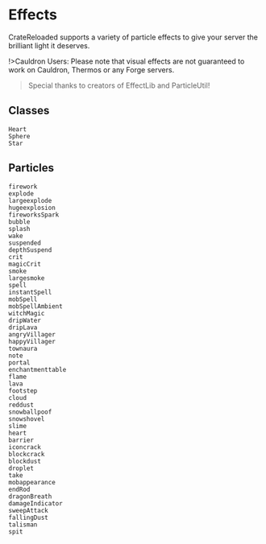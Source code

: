 # Effects 
CrateReloaded supports a variety of particle effects to give your server the brilliant light it deserves. 

!>Cauldron Users: Please note that visual effects are not guaranteed to work on Cauldron, Thermos or any Forge servers.

> Special thanks to creators of EffectLib and ParticleUtil!

## Classes
```
Heart
Sphere
Star
```

## Particles 
```
firework
explode
largeexplode
hugeexplosion
fireworksSpark
bubble
splash
wake
suspended
depthSuspend
crit
magicCrit
smoke
largesmoke
spell
instantSpell
mobSpell
mobSpellAmbient
witchMagic
dripWater
dripLava
angryVillager
happyVillager
townaura
note
portal
enchantmenttable
flame
lava
footstep
cloud
reddust
snowballpoof
snowshovel
slime
heart
barrier
iconcrack
blockcrack
blockdust
droplet
take
mobappearance
endRod
dragonBreath
damageIndicator
sweepAttack
fallingDust
talisman
spit
```
